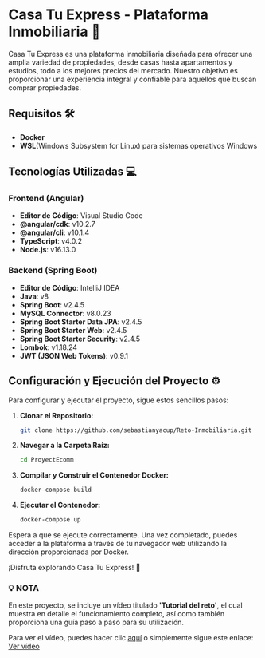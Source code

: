 # Casa Tu Express - Plataforma Inmobiliaria 🏡

Casa Tu Express es una plataforma inmobiliaria diseñada para ofrecer una amplia variedad de propiedades, desde casas hasta apartamentos y estudios, todo a los mejores precios del mercado. Nuestro objetivo es proporcionar una experiencia integral y confiable para aquellos que buscan comprar propiedades.

## Requisitos 🛠️

- **Docker**
- **WSL**(Windows Subsystem for Linux) para sistemas operativos Windows

## Tecnologías Utilizadas 💻

### Frontend (Angular)
- **Editor de Código**: Visual Studio Code
- **@angular/cdk**: v10.2.7
- **@angular/cli**: v10.1.4
- **TypeScript**: v4.0.2
- **Node.js**: v16.13.0

### Backend (Spring Boot)
- **Editor de Código**: IntelliJ IDEA
- **Java**: v8
- **Spring Boot**: v2.4.5
- **MySQL Connector**: v8.0.23
- **Spring Boot Starter Data JPA**: v2.4.5
- **Spring Boot Starter Web**: v2.4.5
- **Spring Boot Starter Security**: v2.4.5
- **Lombok**: v1.18.24
- **JWT (JSON Web Tokens)**: v0.9.1

## Configuración y Ejecución del Proyecto ⚙️

Para configurar y ejecutar el proyecto, sigue estos sencillos pasos:

1. **Clonar el Repositorio:**
    ```bash
    git clone https://github.com/sebastianyacup/Reto-Inmobiliaria.git
    ```

2. **Navegar a la Carpeta Raíz:**
    ```bash
    cd ProyectEcomm
    ```

3. **Compilar y Construir el Contenedor Docker:**
    ```bash
    docker-compose build
    ```

4. **Ejecutar el Contenedor:**
    ```bash
    docker-compose up
    ```

Espera a que se ejecute correctamente. Una vez completado, puedes acceder a la plataforma a través de tu navegador web utilizando la dirección proporcionada por Docker.

¡Disfruta explorando Casa Tu Express! 🎉

### 💡 **NOTA**

En este proyecto, se incluye un vídeo titulado **'Tutorial del reto'**, el cual muestra en detalle el funcionamiento completo, así como también proporciona una guía paso a paso para su utilización. 

Para ver el vídeo, puedes hacer clic [aquí]() o simplemente sigue este enlace:
[Ver vídeo]()
